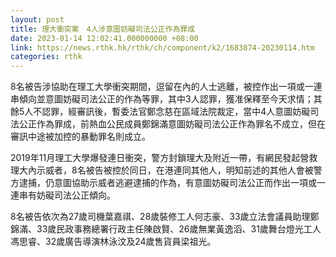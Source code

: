 ```yaml
---
layout: post
title: 理大衝突案　4人涉意圖妨礙司法公正作為罪成
date: 2023-01-14 12:02:41.000000000 +08:00
link: https://news.rthk.hk/rthk/ch/component/k2/1683874-20230114.htm
categories: rthk
---
```


8名被告涉協助在理工大學衝突期間，逗留在內的人士逃離，被控作出一項或一連串傾向並意圖妨礙司法公正的作為等罪，其中3人認罪，獲准保釋至今天求情；其餘5人不認罪，經審訊後，暫委法官鄭念慈在區域法院裁定，當中4人意圖妨礙司法公正作為罪成，前熱血公民成員鄭錦滿意圖妨礙司法公正作為罪名不成立，但在審訊中途被加控的暴動罪名則成立。

2019年11月理工大學爆發連日衝突，警方封鎖理大及附近一帶，有網民發起營救理大內示威者，8名被告被控於同日，在港連同其他人，明知前述的其他人會被警方逮捕，仍意圖協助示威者逃避逮捕的作為，有意圖妨礙司法公正而作出一項或一連串有妨礙司法公正傾向。

8名被告依次為27歲司機葉嘉祺、28歲裝修工人何志豪、33歲立法會議員助理鄭錦滿、33歲民政事務總署行政主任陳啟賢、26歲無業黃逸滔、31歲舞台燈光工人馮思睿、32歲廣告導演林泳汶及24歲售貨員梁祖光。
